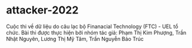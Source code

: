 # attacker-2022
Cuộc thi về dữ liệu do câu lạc bộ Finanacial Technology (FTC) - UEL tổ chức. Bài thi được thực hiện bởi nhóm tác giả: Phạm Thị Kim Phượng, Trần Nhật Nguyên, Lương Thị Mỹ Tâm, Trần Nguyễn Bảo Trúc
